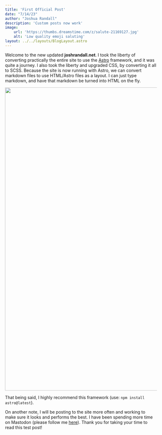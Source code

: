 ```yaml
---
title: 'First Official Post'
date: "7/14/23"
author: "Joshua Randall"
description: 'Custom posts now work'
image:
    url: 'https://thumbs.dreamstime.com/z/salute-21169127.jpg'
    alt: 'Low quality emoji saluting'
layout: ../../layouts/BlogLayout.astro
---
```


Welcome to the new updated __joshrandall.net__. I took the liberty of converting practically the entire site to use the [Astro](https://astro.build) framework, and it was quite a journey. I also took the liberty and upgraded CSS, by converting it all to SCSS. Because the site is now running with Astro, we can convert markdown files to use HTML/Astro files as a layout. I can just type markdown, and have that markdown be turned into HTML on the fly.

<img width=1000px src="https://i.imgur.com/E8YuV4S.png">

That being said, I highly recommend this framework (use: `npm install astro@latest`).

On another note, I will be posting to the site more often and working to make sure it looks and performs the best. I have been spending more time on Mastodon (please follow me [here](https://hachyderm.io/@pursuit)). Thank you for taking your time to read this test post!